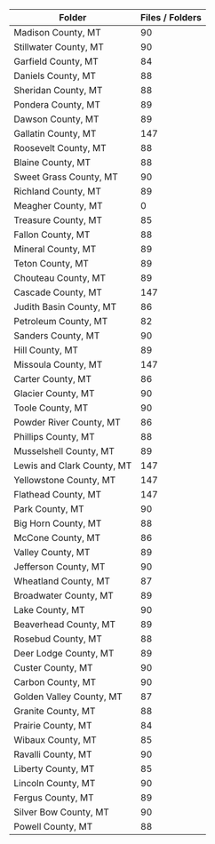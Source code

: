 | Folder                     |   Files / Folders |
|----------------------------|-------------------|
| Madison County, MT         |                90 |
| Stillwater County, MT      |                90 |
| Garfield County, MT        |                84 |
| Daniels County, MT         |                88 |
| Sheridan County, MT        |                88 |
| Pondera County, MT         |                89 |
| Dawson County, MT          |                89 |
| Gallatin County, MT        |               147 |
| Roosevelt County, MT       |                88 |
| Blaine County, MT          |                88 |
| Sweet Grass County, MT     |                90 |
| Richland County, MT        |                89 |
| Meagher County, MT         |                 0 |
| Treasure County, MT        |                85 |
| Fallon County, MT          |                88 |
| Mineral County, MT         |                89 |
| Teton County, MT           |                89 |
| Chouteau County, MT        |                89 |
| Cascade County, MT         |               147 |
| Judith Basin County, MT    |                86 |
| Petroleum County, MT       |                82 |
| Sanders County, MT         |                90 |
| Hill County, MT            |                89 |
| Missoula County, MT        |               147 |
| Carter County, MT          |                86 |
| Glacier County, MT         |                90 |
| Toole County, MT           |                90 |
| Powder River County, MT    |                86 |
| Phillips County, MT        |                88 |
| Musselshell County, MT     |                89 |
| Lewis and Clark County, MT |               147 |
| Yellowstone County, MT     |               147 |
| Flathead County, MT        |               147 |
| Park County, MT            |                90 |
| Big Horn County, MT        |                88 |
| McCone County, MT          |                86 |
| Valley County, MT          |                89 |
| Jefferson County, MT       |                90 |
| Wheatland County, MT       |                87 |
| Broadwater County, MT      |                89 |
| Lake County, MT            |                90 |
| Beaverhead County, MT      |                89 |
| Rosebud County, MT         |                88 |
| Deer Lodge County, MT      |                89 |
| Custer County, MT          |                90 |
| Carbon County, MT          |                90 |
| Golden Valley County, MT   |                87 |
| Granite County, MT         |                88 |
| Prairie County, MT         |                84 |
| Wibaux County, MT          |                85 |
| Ravalli County, MT         |                90 |
| Liberty County, MT         |                85 |
| Lincoln County, MT         |                90 |
| Fergus County, MT          |                89 |
| Silver Bow County, MT      |                90 |
| Powell County, MT          |                88 |